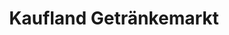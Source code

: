 ---
title: "Kaufland Getränkemarkt"
url: /markt-schwaben/kaufland-getraenkemarkt/
shop: Getränke
---